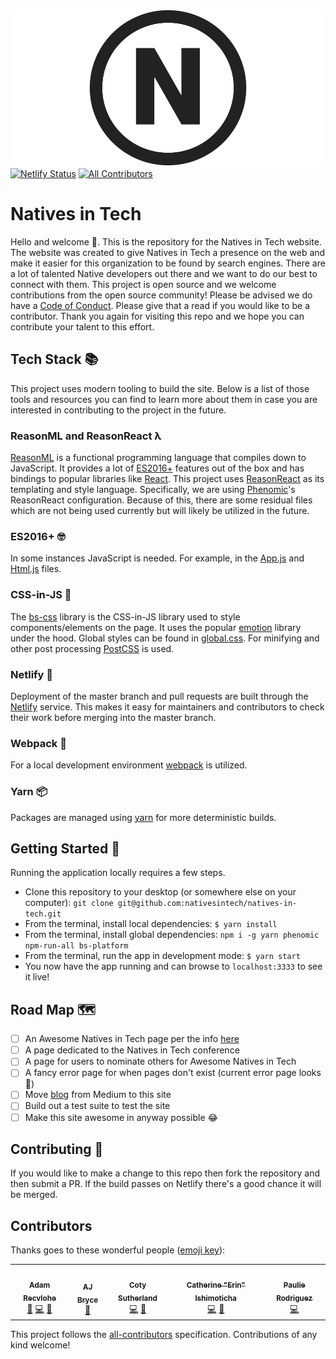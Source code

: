 ![Natives in Tech](./public/images/natives-in-tech-logo-github.png)
[![Netlify Status](https://api.netlify.com/api/v1/badges/a2eead8b-3d03-4de5-b744-299149b6de59/deploy-status)](https://app.netlify.com/sites/natives-in-tech/deploys)
[![All Contributors](https://img.shields.io/badge/all_contributors-3-orange.svg?style=flat-square)](#contributors)

# Natives in Tech

Hello and welcome 👋. This is the repository for the Natives in Tech website. The website was created to give Natives in Tech a presence on the web and make it easier for this organization to be found by search engines. There are a lot of talented Native developers out there and we want to do our best to connect with them. This project is open source and we welcome contributions from the open source community! Please be advised we do have a [Code of Conduct](./CODE_OF_CONDUCT.md). Please give that a read if you would like to be a contributor. Thank you again for visiting this repo and we hope you can contribute your talent to this effort.

## Tech Stack 📚

This project uses modern tooling to build the site. Below is a list of those tools and resources you can find to learn more about them in case you are interested in contributing to the project in the future.

### ReasonML and ReasonReact λ

[ReasonML](https://reasonml.github.io/reason-react/) is a functional programming language that compiles down to JavaScript. It provides a lot of [ES2016+](https://babeljs.io/) features out of the box and has bindings to popular libraries like [React](https://reactjs.org/). This project uses [ReasonReact](https://reasonml.github.io/reason-react/) as its templating and style language. Specifically, we are using [Phenomic](https://phenomic.io/)'s ReasonReact configuration. Because of this, there are some residual files which are not being used currently but will likely be utilized in the future.

### ES2016+ 🤓

In some instances JavaScript is needed. For example, in the [App.js](./App.js) and [Html.js](./Html.js) files.

### CSS-in-JS 💅

The [bs-css](https://babeljs.io/) library is the CSS-in-JS library used to style components/elements on the page. It uses the popular [emotion](https://emotion.sh/) library under the hood. Global styles can be found in [global.css](./global.css). For minifying and other post processing [PostCSS](https://postcss.org/) is used.

### Netlify 🛫

Deployment of the master branch and pull requests are built through the [Netlify](https://www.netlify.com/) service. This makes it easy for maintainers and contributors to check their work before merging into the master branch.

### Webpack 🎒

For a local development environment [webpack](https://webpack.js.org/) is utilized.

### Yarn 📦

Packages are managed using [yarn](https://yarnpkg.com/en/) for more deterministic builds.

## Getting Started 🚀

Running the application locally requires a few steps.

- Clone this repository to your desktop (or somewhere else on your computer): `git clone git@github.com:nativesintech/natives-in-tech.git`
- From the terminal, install local dependencies: `$ yarn install`
- From the terminal, install global dependencies: `npm i -g yarn phenomic npm-run-all bs-platform`
- From the terminal, run the app in development mode: `$ yarn start`
- You now have the app running and can browse to `localhost:3333` to see it live!

## Road Map 🗺

- [ ] An Awesome Natives in Tech page per the info [here](https://github.com/nativesintech/awesome-natives-in-tech)
- [ ] A page dedicated to the Natives in Tech conference
- [ ] A page for users to nominate others for Awesome Natives in Tech
- [ ] A fancy error page for when pages don't exist (current error page looks 🤮)
- [ ] Move [blog](https://medium.com/natives-in-tech) from Medium to this site
- [ ] Build out a test suite to test the site
- [ ] Make this site awesome in anyway possible 😂

## Contributing 📝

If you would like to make a change to this repo then fork the repository and then submit a PR. If the build passes on Netlify there's a good chance it will be merged.

## Contributors

Thanks goes to these wonderful people ([emoji key](https://github.com/all-contributors/all-contributors#emoji-key)):

<!-- ALL-CONTRIBUTORS-LIST:START - Do not remove or modify this section -->
<!-- prettier-ignore-start -->
<!-- markdownlint-disable -->
<table>
  <tr>
    <td align="center"><a href="https://arecvlohe.github.io/simple-portfolio/"><img src="https://avatars3.githubusercontent.com/u/9747933?v=4" width="100px;" alt=""/><br /><sub><b>Adam Recvlohe</b></sub></a><br /><a href="#design-arecvlohe" title="Design">🎨</a> <a href="https://github.com/nativesintech/nativesintech.org/commits?author=arecvlohe" title="Code">💻</a> <a href="https://github.com/nativesintech/nativesintech.org/commits?author=arecvlohe" title="Documentation">📖</a></td>
    <td align="center"><a href="https://github.com/AlanaKaimi"><img src="https://avatars2.githubusercontent.com/u/46729511?v=4" width="100px;" alt=""/><br /><sub><b>AJ Bryce</b></sub></a><br /><a href="https://github.com/nativesintech/nativesintech.org/issues?q=author%3AAlanaKaimi" title="Bug reports">🐛</a></td>
    <td align="center"><a href="https://github.com/csutherl"><img src="https://avatars2.githubusercontent.com/u/2897567?v=4" width="100px;" alt=""/><br /><sub><b>Coty Sutherland</b></sub></a><br /><a href="https://github.com/nativesintech/nativesintech.org/commits?author=csutherl" title="Code">💻</a> <a href="https://github.com/nativesintech/nativesintech.org/commits?author=csutherl" title="Documentation">📖</a></td>
    <td align="center"><a href="http://yes.erin.codes"><img src="https://avatars3.githubusercontent.com/u/467627?v=4" width="100px;" alt=""/><br /><sub><b>Catherine "Erin" Ishimoticha</b></sub></a><br /><a href="https://github.com/nativesintech/nativesintech.org/commits?author=erinishimoticha" title="Code">💻</a> <a href="https://github.com/nativesintech/nativesintech.org/commits?author=erinishimoticha" title="Documentation">📖</a></td>
    <td align="center"><a href="https://paulierodriguez.dev/"><img src="https://avatars1.githubusercontent.com/u/43390616?v=4" width="100px;" alt=""/><br /><sub><b>Paulie Rodriguez</b></sub></a><br /><a href="https://github.com/nativesintech/nativesintech.org/commits?author=jorgebustamante" title="Code">💻</a></td>
  </tr>
</table>

<!-- markdownlint-enable -->
<!-- prettier-ignore-end -->
<!-- ALL-CONTRIBUTORS-LIST:END -->

This project follows the [all-contributors](https://github.com/all-contributors/all-contributors) specification. Contributions of any kind welcome!
